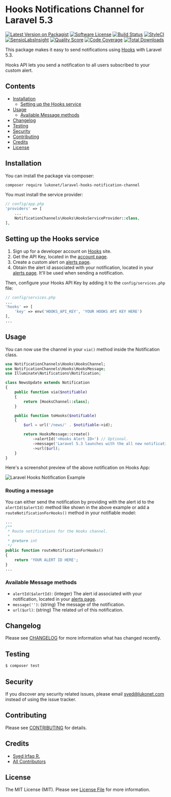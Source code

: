 # Hooks Notifications Channel for Laravel 5.3

[![Latest Version on Packagist](https://img.shields.io/packagist/v/lukonet/hooks.svg?style=flat-square)](https://packagist.org/packages/lukonet/hooks)
[![Software License](https://img.shields.io/badge/license-MIT-brightgreen.svg?style=flat-square)](LICENSE.md)
[![Build Status](https://img.shields.io/travis/lukonet/hooks/master.svg?style=flat-square)](https://travis-ci.org/lukonet/hooks)
[![StyleCI](https://styleci.io/repos/:style_ci_id/shield)](https://styleci.io/repos/:style_ci_id)
[![SensioLabsInsight](https://img.shields.io/sensiolabs/i/:sensio_labs_id.svg?style=flat-square)](https://insight.sensiolabs.com/projects/:sensio_labs_id)
[![Quality Score](https://img.shields.io/scrutinizer/g/lukonet/hooks.svg?style=flat-square)](https://scrutinizer-ci.com/g/lukonet/hooks)
[![Code Coverage](https://img.shields.io/scrutinizer/coverage/g/lukonet/hooks/master.svg?style=flat-square)](https://scrutinizer-ci.com/g/lukonet/hooks/?branch=master)
[![Total Downloads](https://img.shields.io/packagist/dt/lukonet/hooks.svg?style=flat-square)](https://packagist.org/packages/lukonet/hooks)

This package makes it easy to send notifications using [Hooks](http://www.gethooksapp.com/) with Laravel 5.3. 

Hooks API lets you send a notification to all users subscribed to your custom alert.

## Contents

- [Installation](#installation)
	- [Setting up the Hooks service](#setting-up-the-Hooks-service)
- [Usage](#usage)
	- [Available Message methods](#available-message-methods)
- [Changelog](#changelog)
- [Testing](#testing)
- [Security](#security)
- [Contributing](#contributing)
- [Credits](#credits)
- [License](#license)


## Installation

You can install the package via composer:

``` bash
composer require lukonet/laravel-hooks-notification-channel
```

You must install the service provider:

```php
// config/app.php
'providers' => [
    ...
    NotificationChannels\Hooks\HooksServiceProvider::class,
],
```

## Setting up the Hooks service

1. Sign up for a developer account on [Hooks](https://dev.gethooksapp.com/) site.
2. Get the API Key, located in the [account page](https://dev.gethooksapp.com/users).
3. Create a custom alert on [alerts page](https://dev.gethooksapp.com/alerts).
4. Obtain the alert id associated with your notification, located in your [alerts page](https://dev.gethooksapp.com/alerts). It'll be used when sending a notification.

Then, configure your Hooks API Key by adding it to the `config/services.php` file:

```php
// config/services.php
...
'hooks' => [
    'key' => env('HOOKS_API_KEY', 'YOUR HOOKS API KEY HERE')
],
...
```

## Usage

You can now use the channel in your `via()` method inside the Notification class.

``` php
use NotificationChannels\Hooks\HooksChannel;
use NotificationChannels\Hooks\HooksMessage;
use Illuminate\Notifications\Notification;

class NewsUpdate extends Notification
{
    public function via($notifiable)
    {
        return [HooksChannel::class];
    }

    public function toHooks($notifiable)
    {
        $url = url('/news/' . $notifiable->id);

        return HooksMessage::create()
            ->alertId('<Hooks Alert ID>') // Optional.
            ->message('Laravel 5.3 launches with the all new notifications feature!')
            ->url($url);
    }
}
```

Here's a screenshot preview of the above notification on Hooks App:

![Laravel Hooks Notification Example](https://cloud.githubusercontent.com/assets/1915268/17791360/63550c58-65b8-11e6-84d3-cc5db57a0f80.jpg)

### Routing a message

You can either send the notification by providing with the alert id to the `alertId($alertId)` method like shown in the above example or add a `routeNotificationForHooks()` method in your notifiable model:

``` php
...
/**
 * Route notifications for the Hooks channel.
 *
 * @return int
 */
public function routeNotificationForHooks()
{
    return 'YOUR ALERT ID HERE';
}
...
```

### Available Message methods

- `alertId($alertId)`: (integer) The alert id associated with your notification, located in your [alerts page](https://dev.gethooksapp.com/alerts).
- `message('')`: (string) The message of the notification.
- `url($url)`: (string) The related url of this notification.

## Changelog

Please see [CHANGELOG](CHANGELOG.md) for more information what has changed recently.

## Testing

``` bash
$ composer test
```

## Security

If you discover any security related issues, please email syed@lukonet.com instead of using the issue tracker.

## Contributing

Please see [CONTRIBUTING](CONTRIBUTING.md) for details.

## Credits

- [Syed Irfaq R.](https://github.com/irazasyed)
- [All Contributors](../../contributors)

## License

The MIT License (MIT). Please see [License File](LICENSE.md) for more information.
